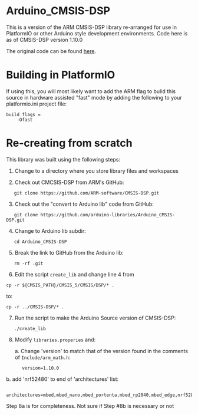 # Arduino_CMSIS-DSP

This is a version of the ARM CMSIS-DSP library re-arranged for use in PlatformIO or other Arduino style development environments.
Code here is as of CMSIS-DSP version 1.10.0

The original code can be found [here](https://github.com/ARM-software/CMSIS-DSP).

# Building in PlatformIO

If using this, you will most likely want to add the ARM flag to bulid this source in hardware assisted "fast" mode by adding
the following to your platformio.ini project file:
```
build_flags =
    -Ofast
```

# Re-creating from scratch
This library was built using the following steps:

1. Change to a directory where you store library files and workspaces

2. Check out CMCSIS-DSP from ARM's GitHub:
```
   git clone https://github.com/ARM-software/CMSIS-DSP.git
```

3. Check out the "convert to Arduino lib" code from GitHub:
```
   git clone https://github.com/arduino-libraries/Arduino_CMSIS-DSP.git
```

4. Change to Arduino lib subdir:
```
   cd Arduino_CMSIS-DSP
```

5. Break the link to GitHub from the Arduino lib:
```
   rm -rf .git
```

6. Edit the script `create_lib` and change line 4 from
```
cp -r ${CMSIS_PATH}/CMSIS_5/CMSIS/DSP/* .
```
to:
```
cp -r ../CMSIS-DSP/* .
```


7. Run the script to make the Arduino Source version of CMSIS-DSP:
```
   ./create_lib
```

8. Modify `libraries.properies` and:

   a. Change 'version' to match that of the version found in the comments of `Include/arm_math.h`:
```
      version=1.10.0
```
   b. add 'nrf52480' to end of 'architectures' list:
```   
      architectures=mbed,mbed_nano,mbed_portenta,mbed_rp2040,mbed_edge,nrf52840
```

Step 8a is for completeness. Not sure if Step #8b is necessary or not


